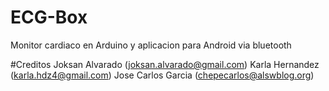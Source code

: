 # ECG-Box
Monitor cardiaco en Arduino y aplicacion para Android via bluetooth

#Creditos
Joksan Alvarado (joksan.alvarado@gmail.com)
Karla Hernandez (karla.hdz4@gmail.com) 
Jose Carlos Garcia (chepecarlos@alswblog.org)
